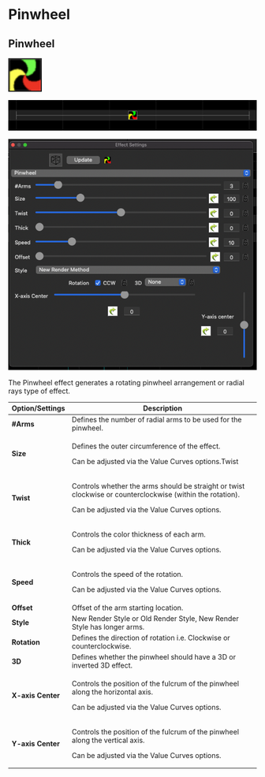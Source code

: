 # Pinwheel

## Pinwheel

![Icon](<../../.gitbook/assets/image (207) (1).png>)

![Sequencer Grid](<../../.gitbook/assets/image (640) (1).png>)

![](<../../.gitbook/assets/image (360).png>)

The Pinwheel effect generates a rotating pinwheel arrangement or radial rays type of effect.

| Option/Settings   | Description                                                                                                                                                           |
| ----------------- | --------------------------------------------------------------------------------------------------------------------------------------------------------------------- |
| **#Arms**         | Defines the number of radial arms to be used for the pinwheel.                                                                                                        |
| **Size**          | <p>Defines the outer circumference of the effect.</p><p>Can be adjusted via the Value Curves options.Twist</p>                                                        |
| **Twist**         | <p>Controls whether the arms should be straight or twist clockwise or counterclockwise (within the rotation).</p><p>Can be adjusted via the Value Curves options.</p> |
| **Thick**         | <p>Controls the color thickness of each arm.</p><p>Can be adjusted via the Value Curves options.</p>                                                                  |
| **Speed**         | <p>Controls the speed of the rotation.</p><p>Can be adjusted via the Value Curves options.</p>                                                                        |
| **Offset**        | Offset of the arm starting location.                                                                                                                                  |
| **Style**         | New Render Style or Old Render Style, New Render Style has longer arms.                                                                                               |
| **Rotation**      | Defines the direction of rotation i.e. Clockwise or counterclockwise.                                                                                                 |
| **3D**            | Defines whether the pinwheel should have a 3D or inverted 3D effect.                                                                                                  |
| **X-axis Center** | <p>Controls the position of the fulcrum of the pinwheel along the horizontal axis.</p><p>Can be adjusted via the Value Curves options.</p>                            |
| **Y-axis Center** | <p>Controls the position of the fulcrum of the pinwheel along the vertical axis.</p><p>Can be adjusted via the Value Curves options.</p>                              |
